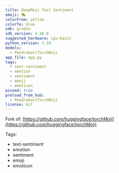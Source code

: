 ```yaml
---
title: DeepMoji Text Sentiment
emoji: 🎭
colorFrom: yellow
colorTo: blue
sdk: gradio
sdk_version: 4.16.0
suggested_hardware: cpu-basic
python_version: 3.10
models:
  - Pendrokar/TorchMoji
app_file: app.py
tags:
  - text-sentiment
  - emotion
  - sentiment
  - emoji
  - emoticon
pinned: true
preload_from_hub:
  - Pendrokar/TorchMoji
license: mit
---
```


Fork of: [https://github.com/huggingface/torchMoji](https://github.com/huggingface/torchMoji)

Tags:
  - text-sentiment
  - emotion
  - sentiment
  - emoji
  - emoticon